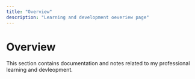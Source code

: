 ```yaml
---
title: "Overview"
description: "Learning and development oeveriew page"
---
```


# Overview

This section contains documentation and notes related to my professional learning and devleopment.
